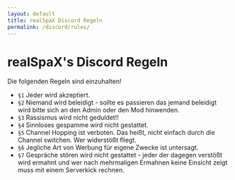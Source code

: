 ```yaml
---
layout: default
title: realSpaX Discord Regeln
permalink: /discord/rules/
---
```


# realSpaX's Discord Regeln
Die folgenden Regeln sind einzuhalten!     

- `§1`  Jeder wird akzeptiert.
- `§2`  Niemand wird beleidigt - sollte es passieren das jemand beleidigt wird bitte sich an den Admin oder den Mod hinwenden.
- `§3`  Rassismus wird nicht geduldet!!
- `§4`  Sinnloses gespamme wird nicht gestattet.
- `§5`  Channel Hopping ist verboten. Das heißt, nicht einfach durch die Channel switchen. Wer widerstößt fliegt.
- `§6`  Jegliche Art von Werbung für eigene Zwecke ist untersagt.
- `§7`  Gespräche stören wird nicht gestattet - jeder der dagegen verstößt wird ermahnt  und wer nach mehrmaligen Ermahnen keine Einsicht zeigt muss mit einem Serverkick rechnen.
